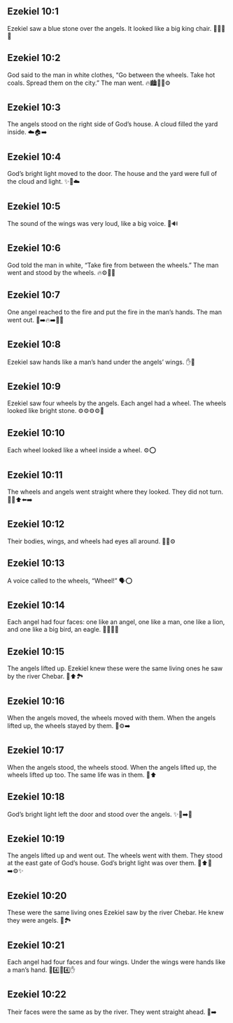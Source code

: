 ## Ezekiel 10:1
Ezekiel saw a blue stone over the angels. It looked like a big king chair. 👀🔵👑👼
## Ezekiel 10:2
God said to the man in white clothes, “Go between the wheels. Take hot coals. Spread them on the city.” The man went. 🔥🏙️👨‍🦳⚙️
## Ezekiel 10:3
The angels stood on the right side of God’s house. A cloud filled the yard inside. ☁️🏠➡️
## Ezekiel 10:4
God’s bright light moved to the door. The house and the yard were full of the cloud and light. ✨🚪☁️
## Ezekiel 10:5
The sound of the wings was very loud, like a big voice. 🪽🔊
## Ezekiel 10:6
God told the man in white, “Take fire from between the wheels.” The man went and stood by the wheels. 🔥⚙️👨‍🦳
## Ezekiel 10:7
One angel reached to the fire and put the fire in the man’s hands. The man went out. 👼➡️🔥➡️👨‍🦳
## Ezekiel 10:8
Ezekiel saw hands like a man’s hand under the angels’ wings. ✋🪽
## Ezekiel 10:9
Ezekiel saw four wheels by the angels. Each angel had a wheel. The wheels looked like bright stone. ⚙️⚙️⚙️⚙️💎
## Ezekiel 10:10
Each wheel looked like a wheel inside a wheel. ⚙️⭕️
## Ezekiel 10:11
The wheels and angels went straight where they looked. They did not turn. 🚶‍♂️⬆️⬅️➡️
## Ezekiel 10:12
Their bodies, wings, and wheels had eyes all around. 👀🪽⚙️
## Ezekiel 10:13
A voice called to the wheels, “Wheel!” 🗣️⭕
## Ezekiel 10:14
Each angel had four faces: one like an angel, one like a man, one like a lion, and one like a big bird, an eagle. 👼🙂🦁🦅
## Ezekiel 10:15
The angels lifted up. Ezekiel knew these were the same living ones he saw by the river Chebar. 🪽⬆️🏞️
## Ezekiel 10:16
When the angels moved, the wheels moved with them. When the angels lifted up, the wheels stayed by them. 🪽⚙️➡️
## Ezekiel 10:17
When the angels stood, the wheels stood. When the angels lifted up, the wheels lifted up too. The same life was in them. 🛑⬆️
## Ezekiel 10:18
God’s bright light left the door and stood over the angels. ✨🚪➡️👼
## Ezekiel 10:19
The angels lifted up and went out. The wheels went with them. They stood at the east gate of God’s house. God’s bright light was over them. 🪽⬆️🚪➡️⚙️✨
## Ezekiel 10:20
These were the same living ones Ezekiel saw by the river Chebar. He knew they were angels. 👼🏞️
## Ezekiel 10:21
Each angel had four faces and four wings. Under the wings were hands like a man’s hand. 👼4️⃣🪽4️⃣✋
## Ezekiel 10:22
Their faces were the same as by the river. They went straight ahead. 👀➡️
